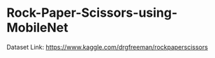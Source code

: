 # Rock-Paper-Scissors-using-MobileNet

Dataset Link: https://www.kaggle.com/drgfreeman/rockpaperscissors
